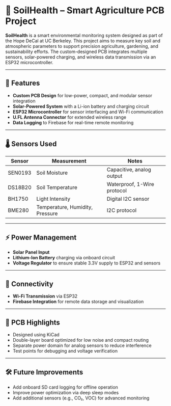 # 🌱 SoilHealth – Smart Agriculture PCB Project

**SoilHealth** is a smart environmental monitoring system designed as part of the Hope DeCal at UC Berkeley. This project aims to measure key soil and atmospheric parameters to support precision agriculture, gardening, and sustainability efforts. The custom-designed PCB integrates multiple sensors, solar-powered charging, and wireless data transmission via an ESP32 microcontroller.

---

## 🔧 Features

* **Custom PCB Design** for low-power, compact, and modular sensor integration
* **Solar-Powered System** with a Li-ion battery and charging circuit
* **ESP32 Microcontroller** for sensor interfacing and Wi-Fi communication
* **U.FL Antenna Connector** for extended wireless range
* **Data Logging** to Firebase for real-time remote monitoring

---

## 🌡️ Sensors Used

| Sensor  | Measurement                     | Notes                       |
| ------- | ------------------------------- | --------------------------- |
| SEN0193 | Soil Moisture                   | Capacitive, analog output   |
| DS18B20 | Soil Temperature                | Waterproof, 1-Wire protocol |
| BH1750  | Light Intensity                 | Digital I2C sensor          |
| BME280  | Temperature, Humidity, Pressure | I2C protocol                |

---

## ⚡ Power Management

* **Solar Panel Input**
* **Lithium-Ion Battery** charging via onboard circuit
* **Voltage Regulator** to ensure stable 3.3V supply to ESP32 and sensors

---

## 📡 Connectivity

* **Wi-Fi Transmission** via ESP32
* **Firebase Integration** for remote data storage and visualization

---

## 📐 PCB Highlights

* Designed using KiCad
* Double-layer board optimized for low noise and compact routing
* Separate power domain for analog sensors to reduce interference
* Test points for debugging and voltage verification

---

## 🛠️ Future Improvements

* Add onboard SD card logging for offline operation
* Improve power optimization via deep sleep modes
* Add additional sensors (e.g., CO₂, VOC) for advanced monitoring
